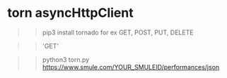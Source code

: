 # torn asyncHttpClient

>> pip3 install tornado
>> for ex GET, POST, PUT, DELETE

>> 'GET'

>> python3 torn.py https://www.smule.com/YOUR_SMULEID/performances/json
